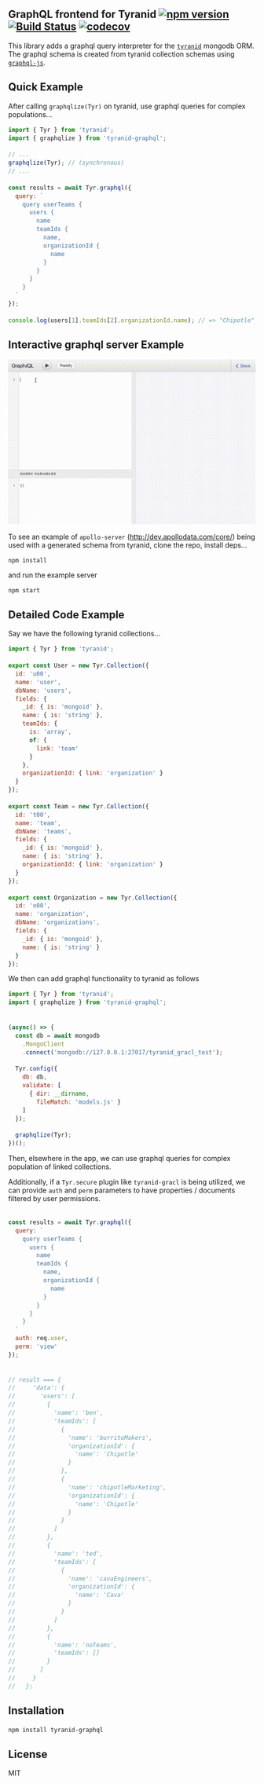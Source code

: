## GraphQL frontend for Tyranid [![npm version](https://badge.fury.io/js/tyranid-graphql.svg)](https://badge.fury.io/js/tyranid-graphql) [![Build Status](https://travis-ci.org/tyranid-org/tyranid-graphql.svg?branch=master)](https://travis-ci.org/tyranid-org/tyranid-graphql) [![codecov](https://codecov.io/gh/tyranid-org/tyranid-graphql/branch/master/graph/badge.svg)](https://codecov.io/gh/tyranid-org/tyranid-graphql)

This library adds a graphql query interpreter for the [`tyranid`](https://github.com/tyranid-org/tyranid)
mongodb ORM. The graphql schema is created from tyranid collection schemas using [`graphql-js`](https://github.com/graphql/graphql-js).

## Quick Example

After calling `graphqlize(Tyr)` on tyranid, use graphql queries for complex populations...

```javascript
import { Tyr } from 'tyranid';
import { graphqlize } from 'tyranid-graphql';

// ...
graphqlize(Tyr); // (synchronous)
// ...

const results = await Tyr.graphql({
  query: `
    query userTeams {
      users {
        name
        teamIds {
          name,
          organizationId {
            name
          }
        }
      }
    }
  `
});

console.log(users[1].teamIds[2].organizationId.name); // => "Chipotle"
```

## Interactive graphql server Example

![Apollo server example](/test/example/example.gif)

To see an example of `apollo-server` (http://dev.apollodata.com/core/)
being used with a generated schema from tyranid, clone the repo, install deps...

```shell
npm install
```

and run the example server

```shell
npm start
```


## Detailed Code Example

Say we have the following tyranid collections...

```javascript
import { Tyr } from 'tyranid';

export const User = new Tyr.Collection({
  id: 'u00',
  name: 'user',
  dbName: 'users',
  fields: {
    _id: { is: 'mongoid' },
    name: { is: 'string' },
    teamIds: {
      is: 'array',
      of: {
        link: 'team'
      }
    },
    organizationId: { link: 'organization' }
  }
});

export const Team = new Tyr.Collection({
  id: 't00',
  name: 'team',
  dbName: 'teams',
  fields: {
    _id: { is: 'mongoid' },
    name: { is: 'string' },
    organizationId: { link: 'organization' }
  }
});

export const Organization = new Tyr.Collection({
  id: 'o00',
  name: 'organization',
  dbName: 'organizations',
  fields: {
    _id: { is: 'mongoid' },
    name: { is: 'string' }
  }
});
```

We then can add graphql functionality to tyranid as follows

```javascript
import { Tyr } from 'tyranid';
import { graphqlize } from 'tyranid-graphql';


(async() => {
  const db = await mongodb
    .MongoClient
    .connect('mongodb://127.0.0.1:27017/tyranid_gracl_test');

  Tyr.config({
    db: db,
    validate: [
      { dir: __dirname,
        fileMatch: 'models.js' }
    ]
  });

  graphqlize(Tyr);
})();
```

Then, elsewhere in the app, we can use graphql queries
for complex population of linked collections.

Additionally, if a `Tyr.secure` plugin like `tyranid-gracl` is being utilized,
we can provide `auth` and `perm` parameters to have
properties / documents filtered by user permissions.

```javascript

const results = await Tyr.graphql({
  query: `
    query userTeams {
      users {
        name
        teamIds {
          name,
          organizationId {
            name
          }
        }
      }
    }
  `
  auth: req.user,
  perm: 'view'
});


// result === {
//     'data': {
//       'users': [
//         {
//           'name': 'ben',
//           'teamIds': [
//             {
//               'name': 'burritoMakers',
//               'organizationId': {
//                 'name': 'Chipotle'
//               }
//             },
//             {
//               'name': 'chipotleMarketing',
//               'organizationId': {
//                 'name': 'Chipotle'
//               }
//             }
//           ]
//         },
//         {
//           'name': 'ted',
//           'teamIds': [
//             {
//               'name': 'cavaEngineers',
//               'organizationId': {
//                 'name': 'Cava'
//               }
//             }
//           ]
//         },
//         {
//           'name': 'noTeams',
//           'teamIds': []
//         }
//       ]
//     }
//   };
```

## Installation

```bash
npm install tyranid-graphql
```

## License

MIT